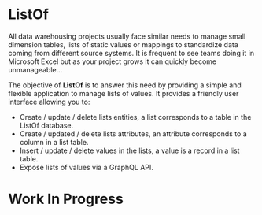 # ListOf
All data warehousing projects usually face similar needs to manage small dimension tables, lists of static values or mappings to standardize data coming from different source systems. It is frequent to see teams doing it in Microsoft Excel but as your project grows it can quickly become unmanageable...

The objective of **ListOf** is to answer this need by providing a simple and flexible application to manage lists of values. It provides a friendly user interface allowing you to:
- Create / update / delete lists entities, a list corresponds to a table in the ListOf database.
- Create / updated / delete lists attributes, an attribute corresponds to a column in a list table.
- Insert / update / delete values in the lists, a value is a record in a list table.
- Expose lists of values via a GraphQL API.

# Work In Progress
